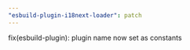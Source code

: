 ```yaml
---
"esbuild-plugin-i18next-loader": patch
---
```


fix(esbuild-plugin): plugin name now set as constants
